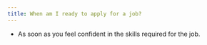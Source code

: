 ```yaml
---
title: When am I ready to apply for a job?
---
```


- As soon as you feel confident in the skills required for the job.